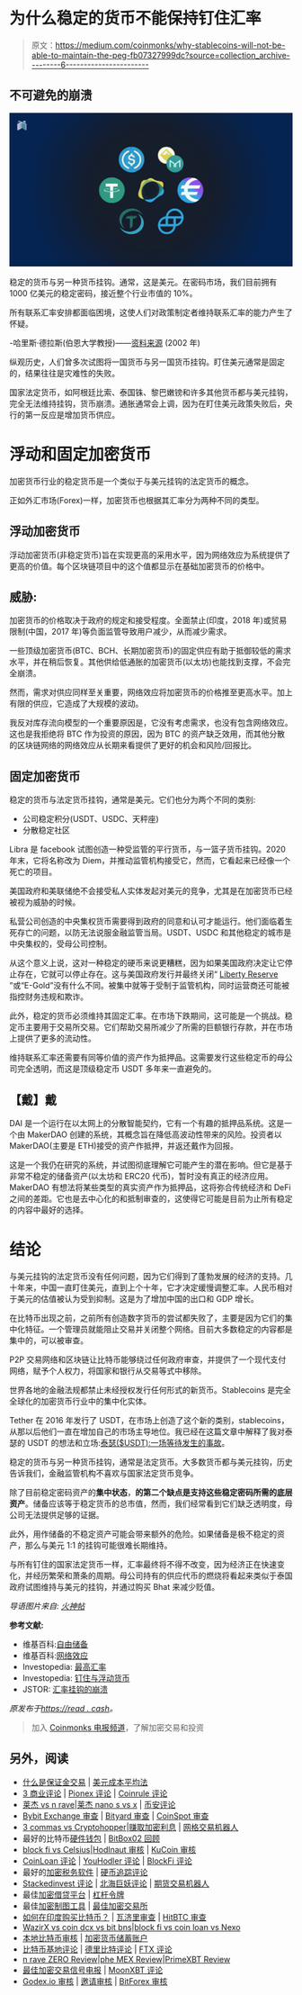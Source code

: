 # 为什么稳定的货币不能保持钉住汇率

> 原文：<https://medium.com/coinmonks/why-stablecoins-will-not-be-able-to-maintain-the-peg-fb07327999dc?source=collection_archive---------6----------------------->

## 不可避免的崩溃

![](img/d5ab6b0a73ed3a455938e4bd7059c351.png)

稳定的货币与另一种货币挂钩。通常，这是美元。在密码市场，我们目前拥有 1000 亿美元的稳定密码，接近整个行业市值的 10%。

所有联系汇率安排都面临困境，这使人们对政策制定者维持联系汇率的能力产生了怀疑。

-哈里斯·德拉斯(伯恩大学教授)——[资料来源](https://www.jstor.org/stable/1049783?item_view=read_online&refreqid=excelsior%3Ae42e121afdc16fd9010d8eaf4da93b42) (2002 年)

纵观历史，人们曾多次试图将一国货币与另一国货币挂钩。盯住美元通常是固定的，结果往往是灾难性的失败。

国家法定货币，如阿根廷比索、泰国铢、黎巴嫩镑和许多其他货币都与美元挂钩，完全无法维持挂钩，货币崩溃。通胀通常会上调，因为在盯住美元政策失败后，央行的第一反应是增加货币供应。

# 浮动和固定加密货币

加密货币行业的稳定货币是一个类似于与美元挂钩的法定货币的概念。

正如外汇市场(Forex)一样，加密货币也根据其汇率分为两种不同的类型。

## **浮动加密货币**

浮动加密货币(非稳定货币)旨在实现更高的采用水平，因为网络效应为系统提供了更高的价值。每个区块链项目中的这个值都显示在基础加密货币的价格中。

## **威胁:**

加密货币的价格取决于政府的规定和接受程度。全面禁止(印度，2018 年)或贸易限制(中国，2017 年)等负面监管导致用户减少，从而减少需求。

一些顶级加密货币(BTC、BCH、长期加密货币)的固定供应有助于抵御较低的需求水平，并在稍后恢复。其他供给低通胀的加密货币(以太坊)也能找到支撑，不会完全崩溃。

然而，需求对供应同样至关重要，网络效应将加密货币的价格推至更高水平。加上有限的供应，它造成了大规模的波动。

我反对库存流向模型的一个重要原因是，它没有考虑需求，也没有包含网络效应。这也是我拒绝将 BTC 作为投资的原因，因为 BTC 的资产缺乏效用，而其他分散的区块链网络的网络效应从长期来看提供了更好的机会和风险/回报比。

## **固定加密货币**

稳定的货币与法定货币挂钩，通常是美元。它们也分为两个不同的类别:

*   公司稳定积分(USDT、USDC、天秤座)
*   分散稳定社区

Libra 是 facebook 试图创造一种受监管的平行货币，与一篮子货币挂钩。2020 年末，它将名称改为 Diem，并推动监管机构接受它，然而，它看起来已经像一个死亡的项目。

美国政府和美联储绝不会接受私人实体发起对美元的竞争，尤其是在加密货币已经被视为威胁的时候。

私营公司创造的中央集权货币需要得到政府的同意和认可才能运行。他们面临着生死存亡的问题，以防无法说服金融监管当局。USDT、USDC 和其他稳定的城市是中央集权的，受母公司控制。

从这个意义上说，这对一种稳定的硬币来说更糟糕，因为如果美国政府决定让它停止存在，它就可以停止存在。这与美国政府发行并最终关闭“ [Liberty Reserve](https://en.wikipedia.org/wiki/Liberty_Reserve) ”或“E-Gold”没有什么不同。被集中就等于受制于监管机构，同时运营商还可能被指控财务违规和欺诈。

此外，稳定的货币必须维持其固定汇率。在市场下跌期间，这可能是一个挑战。稳定币主要用于交易所交易。它们帮助交易所减少了所需的巨额银行存款，并在市场上提供了更多的流动性。

维持联系汇率还需要有同等价值的资产作为抵押品。这需要发行这些稳定币的母公司完全透明，而这是顶级稳定币 USDT 多年来一直避免的。

## 【戴】戴

DAI 是一个运行在以太网上的分散智能契约，它有一个有趣的抵押品系统。这是一个由 MakerDAO 创建的系统，其概念旨在降低高波动性带来的风险。投资者以 MakerDAO(主要是 ETH)接受的资产作抵押，并返还戴作为回报。

这是一个我仍在研究的系统，并试图彻底理解它可能产生的潜在影响。但它是基于非常不稳定的储备资产(以太坊和 ERC20 代币)，暂时没有真正的经济应用。MakerDAO 有想法将某些类型的真实资产作为抵押品，这将弥合传统经济和 DeFi 之间的差距。它也是去中心化的和抵制审查的，这使得它可能是目前为止所有稳定的内容中最好的选择。

# 结论

与美元挂钩的法定货币没有任何问题，因为它们得到了蓬勃发展的经济的支持。几十年来，中国一直盯住美元，直到上个十年，它才决定缓慢调整汇率。人民币相对于美元的估值被认为受到抑制。这是为了增加中国的出口和 GDP 增长。

在比特币出现之前，之前所有创造数字货币的尝试都失败了，主要是因为它们的集中化特征。一个管理员就能阻止交易并关闭整个网络。目前大多数稳定的内容都是集中的，可以被审查。

P2P 交易网络和区块链让比特币能够绕过任何政府审查，并提供了一个现代支付网络，赋予个人权力，将国家和银行从交易等式中移除。

世界各地的金融法规都禁止未经授权发行任何形式的新货币。Stablecoins 是完全全球化的加密货币行业中的集中化实体。

Tether 在 2016 年发行了 USDT，在市场上创造了这个新的类别，stablecoins，从那以后他们一直在增加自己的市场主导地位。我已经在这篇文章中解释了我对泰瑟的 USDT 的想法和立场:[泰瑟($USDT):一场等待发生的事故](https://read.cash/@Pantera/tether-usdt-an-accident-waiting-to-happen-43a8d733)。

稳定的货币与另一种货币挂钩，通常是法定货币。大多数货币都与美元挂钩，历史告诉我们，金融监管机构不喜欢与国家法定货币竞争。

除了目前稳定密码资产的**集中状态**，**的第二个缺点是支持这些稳定密码所需的底层资产**。储备应该等于稳定货币的总市值，然而，我们经常看到它们缺乏透明度，母公司无法提供足够的证据。

此外，用作储备的不稳定资产可能会带来额外的危险。如果储备是极不稳定的资产，那么与美元 1:1 的挂钩可能很难长期维持。

与所有钉住的国家法定货币一样，汇率最终将不得不改变，因为经济正在快速变化，并经历繁荣和萧条的周期。母公司持有的供应代币的燃烧将看起来类似于泰国政府试图维持与美元的挂钩，并通过购买 Bhat 来减少贬值。

*导语图片来自:* [*火神帖*](https://vulcanpost.com/738088/what-makes-stablecoins-different-from-bitcoin-and-other-cryptocurrencies/)

**参考文献:**

*   维基百科:[自由储备](https://en.wikipedia.org/wiki/Liberty_Reserve)
*   维基百科:[网络效应](https://en.wikipedia.org/wiki/Network_effect)
*   Investopedia: [最高汇率](https://www.investopedia.com/articles/forex/061015/top-exchange-rates-pegged-us-dollar.asp)
*   Investopedia: [钉住与浮动货币](https://www.investopedia.com/articles/forex/08/pegged-vs-floating-currencies.asp)
*   JSTOR: [汇率挂钩的崩溃](https://www.jstor.org/stable/1049783?item_view=read_online&refreqid=excelsior%3Ae42e121afdc16fd9010d8eaf4da93b42)

*原发布于*[*https://read . cash*](https://read.cash/@Pantera/why-stablecoins-will-not-be-able-to-maintain-the-peg-1558bd5c)*。*

> 加入 [Coinmonks 电报频道](https://t.me/coincodecap)，了解加密交易和投资

## 另外，阅读

*   [什么是保证金交易](https://blog.coincodecap.com/margin-trading) | [美元成本平均法](https://blog.coincodecap.com/dca)
*   [3 商业评论](/coinmonks/3commas-review-an-excellent-crypto-trading-bot-2020-1313a58bec92) | [Pionex 评论](/coinmonks/pionex-review-exchange-with-crypto-trading-bot-1e459d0191ea) | [Coinrule 评论](/coinmonks/coinrule-review-2021-a-beginner-friendly-crypto-trading-bot-daf0504848ba)
*   [莱杰 vs n rave](/coinmonks/ledger-vs-ngrave-zero-7e40f0c1d694)|[莱杰 nano s vs x](/coinmonks/ledger-nano-s-vs-x-battery-hardware-price-storage-59a6663fe3b0) | [币安评论](/coinmonks/binance-review-ee10d3bf3b6e)
*   [Bybit Exchange 审查](/coinmonks/bybit-exchange-review-dbd570019b71) | [Bityard 审查](/coinmonks/bityard-review-7d104239be35) | [CoinSpot 审查](https://blog.coincodecap.com/coinspot-review)
*   [3 commas vs Cryptohopper](/coinmonks/3commas-vs-pionex-vs-cryptohopper-best-crypto-bot-6a98d2baa203)|[赚取加密利息](/coinmonks/earn-crypto-interest-b10b810fdda3) | [网格交易机器人](https://blog.coincodecap.com/grid-trading)
*   最好的比特币[硬件钱包](/coinmonks/the-best-cryptocurrency-hardware-wallets-of-2020-e28b1c124069?source=friends_link&sk=324dd9ff8556ab578d71e7ad7658ad7c) | [BitBox02 回顾](/coinmonks/bitbox02-review-your-swiss-bitcoin-hardware-wallet-c36c88fff29)
*   [block fi vs Celsius](/coinmonks/blockfi-vs-celsius-vs-hodlnaut-8a1cc8c26630)|[Hodlnaut 审核](/coinmonks/hodlnaut-review-best-way-to-hodl-is-to-earn-interest-on-your-bitcoin-6658a8c19edf) | [KuCoin 审核](https://blog.coincodecap.com/kucoin-review)
*   [CoinLoan 评论](/coinmonks/coinloan-review-18128b9badc4) | [YouHodler 评论](/coinmonks/youhodler-4-easy-ways-to-make-money-98969b9689f2) | [BlockFi 评论](/coinmonks/blockfi-review-53096053c097)
*   最好的[加密税务软件](/coinmonks/best-crypto-tax-tool-for-my-money-72d4b430816b) | [硬币追踪评论](/coinmonks/cointracking-review-a-reliable-cryptocurrency-tax-software-5114e3eb5737)
*   [Stackedinvest 评论](https://blog.coincodecap.com/stackedinvest-review) | [北海巨妖评论](/coinmonks/kraken-review-6165fc1056ac) | [期货交易机器人](/coinmonks/futures-trading-bots-5a282ccee3f5)
*   最佳[加密借贷平台](/coinmonks/top-5-crypto-lending-platforms-in-2020-that-you-need-to-know-a1b675cec3fa) | [杠杆令牌](/coinmonks/leveraged-token-3f5257808b22)
*   最佳[加密制图工具](/coinmonks/what-are-the-best-charting-platforms-for-cryptocurrency-trading-85aade584d80) | [最佳加密交易所](/coinmonks/crypto-exchange-dd2f9d6f3769)
*   [如何在印度购买比特币？](/coinmonks/buy-bitcoin-in-india-feb50ddfef94) | [瓦济里审查](/coinmonks/wazirx-review-5c811b074f5b) | [HitBTC 审查](/coinmonks/hitbtc-review-c5143c5d53c2)
*   [WazirX vs coin dcx vs bit bns](/coinmonks/wazirx-vs-coindcx-vs-bitbns-149f4f19a2f1)|[block fi vs coin loan vs Nexo](/coinmonks/blockfi-vs-coinloan-vs-nexo-cb624635230d)
*   [本地比特币审核](/coinmonks/localbitcoins-review-6cc001c6ed56) | [加密货币储蓄账户](https://blog.coincodecap.com/cryptocurrency-savings-accounts)
*   [比特币基地评论](/coinmonks/coinbase-review-6ef4e0f56064) | [德里比特评论](/coinmonks/deribit-review-options-fees-apis-and-testnet-2ca16c4bbdb2) | [FTX 评论](/coinmonks/ftx-crypto-exchange-review-53664ac1198f)
*   [n rave ZERO Review](/coinmonks/ngrave-zero-review-c465cf8307fc)|[phe MEX Review](/coinmonks/phemex-review-4cfba0b49e28)|[PrimeXBT Review](/coinmonks/primexbt-review-88e0815be858)
*   [最佳加密交易信号电报](/coinmonks/best-crypto-signals-telegram-5785cdbc4b2b) | [MoonXBT 评论](/coinmonks/moonxbt-review-6e4ab26d037)
*   [Godex.io 审核](/coinmonks/godex-io-review-7366086519fb) | [邀请审核](/coinmonks/invity-review-70f3030c0502) | [BitForex 审核](/coinmonks/bitforex-review-c4bb28d9e271)